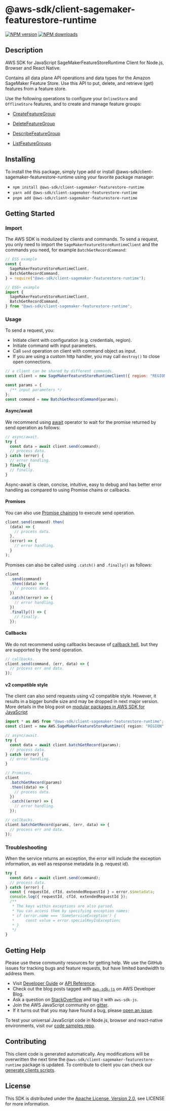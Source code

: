 <!-- generated file, do not edit directly -->

# @aws-sdk/client-sagemaker-featurestore-runtime

[![NPM version](https://img.shields.io/npm/v/@aws-sdk/client-sagemaker-featurestore-runtime/latest.svg)](https://www.npmjs.com/package/@aws-sdk/client-sagemaker-featurestore-runtime)
[![NPM downloads](https://img.shields.io/npm/dm/@aws-sdk/client-sagemaker-featurestore-runtime.svg)](https://www.npmjs.com/package/@aws-sdk/client-sagemaker-featurestore-runtime)

## Description

AWS SDK for JavaScript SageMakerFeatureStoreRuntime Client for Node.js, Browser and React Native.

<p>Contains all data plane API operations and data types for the Amazon SageMaker Feature
Store. Use this API to put, delete, and retrieve (get) features from a feature
store.</p>
<p>Use the following operations to configure your <code>OnlineStore</code> and
<code>OfflineStore</code> features, and to create and manage feature groups:</p>
<ul>
<li>
<p>
<a href="https://docs.aws.amazon.com/sagemaker/latest/APIReference/API_CreateFeatureGroup.html">CreateFeatureGroup</a>
</p>
</li>
<li>
<p>
<a href="https://docs.aws.amazon.com/sagemaker/latest/APIReference/API_DeleteFeatureGroup.html">DeleteFeatureGroup</a>
</p>
</li>
<li>
<p>
<a href="https://docs.aws.amazon.com/sagemaker/latest/APIReference/API_DescribeFeatureGroup.html">DescribeFeatureGroup</a>
</p>
</li>
<li>
<p>
<a href="https://docs.aws.amazon.com/sagemaker/latest/APIReference/API_ListFeatureGroups.html">ListFeatureGroups</a>
</p>
</li>
</ul>

## Installing

To install the this package, simply type add or install @aws-sdk/client-sagemaker-featurestore-runtime
using your favorite package manager:

- `npm install @aws-sdk/client-sagemaker-featurestore-runtime`
- `yarn add @aws-sdk/client-sagemaker-featurestore-runtime`
- `pnpm add @aws-sdk/client-sagemaker-featurestore-runtime`

## Getting Started

### Import

The AWS SDK is modulized by clients and commands.
To send a request, you only need to import the `SageMakerFeatureStoreRuntimeClient` and
the commands you need, for example `BatchGetRecordCommand`:

```js
// ES5 example
const {
  SageMakerFeatureStoreRuntimeClient,
  BatchGetRecordCommand,
} = require("@aws-sdk/client-sagemaker-featurestore-runtime");
```

```ts
// ES6+ example
import {
  SageMakerFeatureStoreRuntimeClient,
  BatchGetRecordCommand,
} from "@aws-sdk/client-sagemaker-featurestore-runtime";
```

### Usage

To send a request, you:

- Initiate client with configuration (e.g. credentials, region).
- Initiate command with input parameters.
- Call `send` operation on client with command object as input.
- If you are using a custom http handler, you may call `destroy()` to close open connections.

```js
// a client can be shared by different commands.
const client = new SageMakerFeatureStoreRuntimeClient({ region: "REGION" });

const params = {
  /** input parameters */
};
const command = new BatchGetRecordCommand(params);
```

#### Async/await

We recommend using [await](https://developer.mozilla.org/en-US/docs/Web/JavaScript/Reference/Operators/await)
operator to wait for the promise returned by send operation as follows:

```js
// async/await.
try {
  const data = await client.send(command);
  // process data.
} catch (error) {
  // error handling.
} finally {
  // finally.
}
```

Async-await is clean, concise, intuitive, easy to debug and has better error handling
as compared to using Promise chains or callbacks.

#### Promises

You can also use [Promise chaining](https://developer.mozilla.org/en-US/docs/Web/JavaScript/Guide/Using_promises#chaining)
to execute send operation.

```js
client.send(command).then(
  (data) => {
    // process data.
  },
  (error) => {
    // error handling.
  }
);
```

Promises can also be called using `.catch()` and `.finally()` as follows:

```js
client
  .send(command)
  .then((data) => {
    // process data.
  })
  .catch((error) => {
    // error handling.
  })
  .finally(() => {
    // finally.
  });
```

#### Callbacks

We do not recommend using callbacks because of [callback hell](http://callbackhell.com/),
but they are supported by the send operation.

```js
// callbacks.
client.send(command, (err, data) => {
  // process err and data.
});
```

#### v2 compatible style

The client can also send requests using v2 compatible style.
However, it results in a bigger bundle size and may be dropped in next major version. More details in the blog post
on [modular packages in AWS SDK for JavaScript](https://aws.amazon.com/blogs/developer/modular-packages-in-aws-sdk-for-javascript/)

```ts
import * as AWS from "@aws-sdk/client-sagemaker-featurestore-runtime";
const client = new AWS.SageMakerFeatureStoreRuntime({ region: "REGION" });

// async/await.
try {
  const data = await client.batchGetRecord(params);
  // process data.
} catch (error) {
  // error handling.
}

// Promises.
client
  .batchGetRecord(params)
  .then((data) => {
    // process data.
  })
  .catch((error) => {
    // error handling.
  });

// callbacks.
client.batchGetRecord(params, (err, data) => {
  // process err and data.
});
```

### Troubleshooting

When the service returns an exception, the error will include the exception information,
as well as response metadata (e.g. request id).

```js
try {
  const data = await client.send(command);
  // process data.
} catch (error) {
  const { requestId, cfId, extendedRequestId } = error.$$metadata;
  console.log({ requestId, cfId, extendedRequestId });
  /**
   * The keys within exceptions are also parsed.
   * You can access them by specifying exception names:
   * if (error.name === 'SomeServiceException') {
   *     const value = error.specialKeyInException;
   * }
   */
}
```

## Getting Help

Please use these community resources for getting help.
We use the GitHub issues for tracking bugs and feature requests, but have limited bandwidth to address them.

- Visit [Developer Guide](https://docs.aws.amazon.com/sdk-for-javascript/v3/developer-guide/welcome.html)
  or [API Reference](https://docs.aws.amazon.com/AWSJavaScriptSDK/v3/latest/index.html).
- Check out the blog posts tagged with [`aws-sdk-js`](https://aws.amazon.com/blogs/developer/tag/aws-sdk-js/)
  on AWS Developer Blog.
- Ask a question on [StackOverflow](https://stackoverflow.com/questions/tagged/aws-sdk-js) and tag it with `aws-sdk-js`.
- Join the AWS JavaScript community on [gitter](https://gitter.im/aws/aws-sdk-js-v3).
- If it turns out that you may have found a bug, please [open an issue](https://github.com/aws/aws-sdk-js-v3/issues/new/choose).

To test your universal JavaScript code in Node.js, browser and react-native environments,
visit our [code samples repo](https://github.com/aws-samples/aws-sdk-js-tests).

## Contributing

This client code is generated automatically. Any modifications will be overwritten the next time the `@aws-sdk/client-sagemaker-featurestore-runtime` package is updated.
To contribute to client you can check our [generate clients scripts](https://github.com/aws/aws-sdk-js-v3/tree/main/scripts/generate-clients).

## License

This SDK is distributed under the
[Apache License, Version 2.0](http://www.apache.org/licenses/LICENSE-2.0),
see LICENSE for more information.

